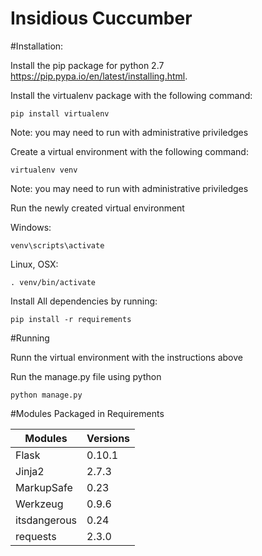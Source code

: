 Insidious Cuccumber
=====================

#Installation:

Install the pip package for python 2.7 https://pip.pypa.io/en/latest/installing.html.

Install the virtualenv package with the following command:

    pip install virtualenv

Note: you may need to run with administrative priviledges

Create a virtual environment with the following command:

    virtualenv venv

Note: you may need to run with administrative priviledges

Run the newly created virtual environment

Windows:

    venv\scripts\activate

Linux, OSX:

    . venv/bin/activate

Install All dependencies by running:

    pip install -r requirements


#Running

Runn the virtual environment with the instructions above

Run the manage.py file using python

    python manage.py


#Modules Packaged in Requirements

|Modules | Versions|
|-------|------|
|Flask  |0.10.1|
|Jinja2 |2.7.3|
|MarkupSafe |0.23|
|Werkzeug |0.9.6|
|itsdangerous |0.24|
|requests |2.3.0 |
